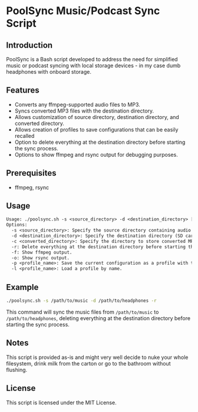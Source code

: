 # PoolSync Music/Podcast Sync Script

## Introduction

PoolSync is a Bash script developed to address the need for simplified music or podcast syncing with local storage devices - in my case dumb headphones with onboard storage.

## Features

- Converts any ffmpeg-supported audio files to MP3.
- Syncs converted MP3 files with the destination directory.
- Allows customization of source directory, destination directory, and converted directory.
- Allows creation of profiles to save configurations that can be easily recalled
- Option to delete everything at the destination directory before starting the sync process.
- Options to show ffmpeg and rsync output for debugging purposes.

## Prerequisites

- ffmpeg, rsync

## Usage

```txt
Usage: ./poolsync.sh -s <source_directory> -d <destination_directory> [-c <converted_directory>] [-r] [-f] [-o] [-p <profile_name>] [-l <profile_name>]
Options:
  -s <source_directory>: Specify the source directory containing audio files.
  -d <destination_directory>: Specify the destination directory (SD card) to sync with.
  -c <converted_directory>: Specify the directory to store converted MP3 files. If not provided, /home/ruffi/.poolsync-cache will be used.
  -r: Delete everything at the destination directory before starting the sync process.
  -f: Show ffmpeg output.
  -o: Show rsync output.
  -p <profile_name>: Save the current configuration as a profile with the given name.
  -l <profile_name>: Load a profile by name.
```

## Example

```bash
./poolsync.sh -s /path/to/music -d /path/to/headphones -r
```

This command will sync the music files from `/path/to/music` to `/path/to/headphones`, deleting everything at the destination directory before starting the sync process.

## Notes

This script is provided as-is and might very well decide to nuke your whole filesystem, drink milk from the carton or go to the bathroom without flushing.

## License

This script is licensed under the MIT License.
